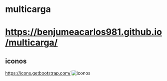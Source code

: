 # multicarga
# https://benjumeacarlos981.github.io/multicarga/

## iconos
https://icons.getbootstrap.com/
![iconos](https://user-images.githubusercontent.com/41965648/184510362-57c5750a-00d1-424a-a3d0-56d01859d7c1.png)
